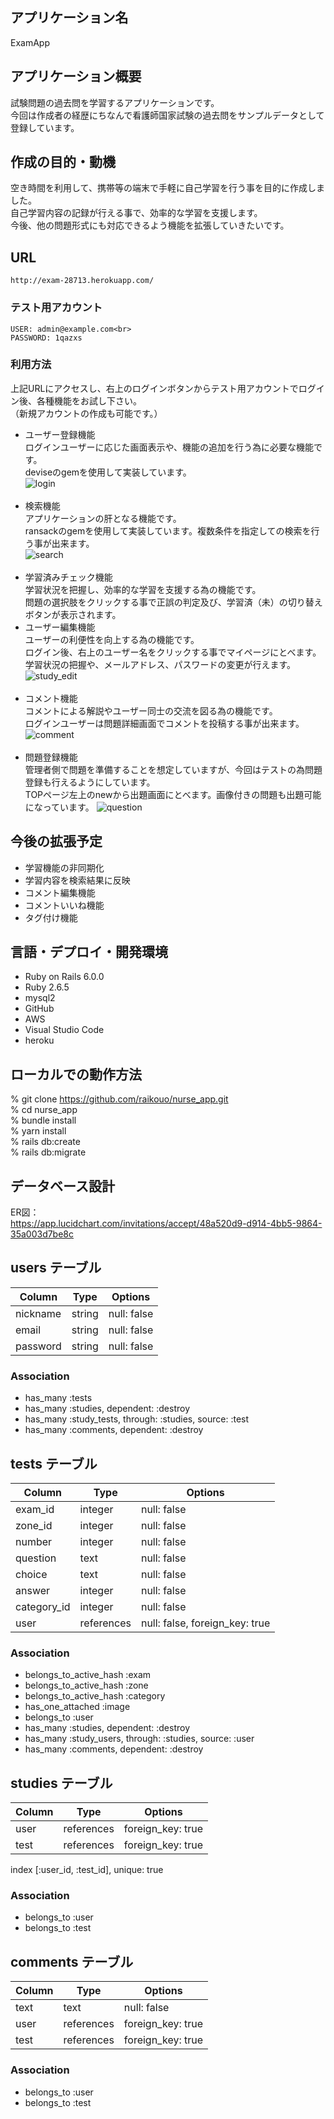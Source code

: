 ## アプリケーション名
ExamApp

## アプリケーション概要
試験問題の過去問を学習するアプリケーションです。<br>
今回は作成者の経歴にちなんで看護師国家試験の過去問をサンプルデータとして登録しています。<br>

## 作成の目的・動機
空き時間を利用して、携帯等の端末で手軽に自己学習を行う事を目的に作成しました。<br>
自己学習内容の記録が行える事で、効率的な学習を支援します。<br>
今後、他の問題形式にも対応できるよう機能を拡張していきたいです。

## URL
```
http://exam-28713.herokuapp.com/
```
### テスト用アカウント
```
USER: admin@example.com<br>
PASSWORD: 1qazxs
```
### 利用方法
上記URLにアクセスし、右上のログインボタンからテスト用アカウントでログイン後、各種機能をお試し下さい。<br>
（新規アカウントの作成も可能です。）

- ユーザー登録機能<br>
ログインユーザーに応じた画面表示や、機能の追加を行う為に必要な機能です。<br>
deviseのgemを使用して実装しています。<br>
![login](https://user-images.githubusercontent.com/68745761/94021474-03bdc180-fdef-11ea-9e82-9038df9f0c37.gif)<br><br>
- 検索機能<br>
アプリケーションの肝となる機能です。<br>
ransackのgemを使用して実装しています。複数条件を指定しての検索を行う事が出来ます。<br>
![search](https://user-images.githubusercontent.com/68745761/94021495-08827580-fdef-11ea-83e7-04e06130e01e.gif)<br><br>
- 学習済みチェック機能<br>
学習状況を把握し、効率的な学習を支援する為の機能です。<br>
問題の選択肢をクリックする事で正誤の判定及び、学習済（未）の切り替えボタンが表示されます。
- ユーザー編集機能<br>
ユーザーの利便性を向上する為の機能です。<br>
ログイン後、右上のユーザー名をクリックする事でマイページにとべます。<br>
学習状況の把握や、メールアドレス、パスワードの変更が行えます。<br>
![study_edit](https://user-images.githubusercontent.com/68745761/94021505-0a4c3900-fdef-11ea-985b-05ad314f838a.gif)<br><br>
- コメント機能<br>
コメントによる解説やユーザー同士の交流を図る為の機能です。<br>
ログインユーザーは問題詳細画面でコメントを投稿する事が出来ます。<br>
![comment](https://user-images.githubusercontent.com/68745761/94021501-091b0c00-fdef-11ea-86cb-5510a6996977.gif)<br><br>
- 問題登録機能<br>
管理者側で問題を準備することを想定していますが、今回はテストの為問題登録も行えるようにしています。<br>
TOPページ左上のnewから出題画面にとべます。画像付きの問題も出題可能になっています。
![question](https://user-images.githubusercontent.com/68745761/94021508-0ae4cf80-fdef-11ea-96b0-be713a9b98de.gif)

## 今後の拡張予定
- 学習機能の非同期化
- 学習内容を検索結果に反映
- コメント編集機能
- コメントいいね機能
- タグ付け機能

## 言語・デプロイ・開発環境
- Ruby on Rails 6.0.0
- Ruby 2.6.5
- mysql2
- GitHub
- AWS
- Visual Studio Code
- heroku

## ローカルでの動作方法
% git clone https://github.com/raikouo/nurse_app.git<br>
% cd nurse_app<br>
% bundle install<br>
% yarn install<br>
% rails db:create<br>
% rails db:migrate<br>

## データベース設計

ER図：<br>
https://app.lucidchart.com/invitations/accept/48a520d9-d914-4bb5-9864-35a003d7be8c

## users テーブル

| Column          | Type       | Options                        |
| --------------- | ---------- | ------------------------------ |
| nickname        | string     | null: false                    |
| email           | string     | null: false                    |
| password        | string     | null: false                    |

### Association
- has_many :tests
- has_many :studies, dependent: :destroy
- has_many :study_tests, through: :studies, source: :test
- has_many :comments, dependent: :destroy


## tests テーブル

| Column          | Type       | Options                        |
| --------------- | ---------- | ------------------------------ |
| exam_id         | integer    | null: false                    |
| zone_id         | integer    | null: false                    |
| number          | integer    | null: false                    |
| question        | text       | null: false                    |
| choice          | text       | null: false                    |
| answer          | integer    | null: false                    |
| category_id     | integer    | null: false                    |
| user            | references | null: false, foreign_key: true |

### Association
- belongs_to_active_hash :exam
- belongs_to_active_hash :zone
- belongs_to_active_hash :category
- has_one_attached :image
- belongs_to :user
- has_many :studies, dependent: :destroy
- has_many :study_users, through: :studies, source: :user
- has_many :comments, dependent: :destroy

## studies テーブル

| Column          | Type       | Options                        |
| --------------- | ---------- | ------------------------------ |
| user            | references | foreign_key: true              |
| test            | references | foreign_key: true              |

index [:user_id, :test_id], unique: true

### Association
- belongs_to :user
- belongs_to :test

## comments テーブル

| Column          | Type       | Options                        |
| --------------- | ---------- | ------------------------------ |
| text            | text       | null: false                    |
| user            | references | foreign_key: true              |
| test            | references | foreign_key: true              |

### Association
- belongs_to :user
- belongs_to :test
